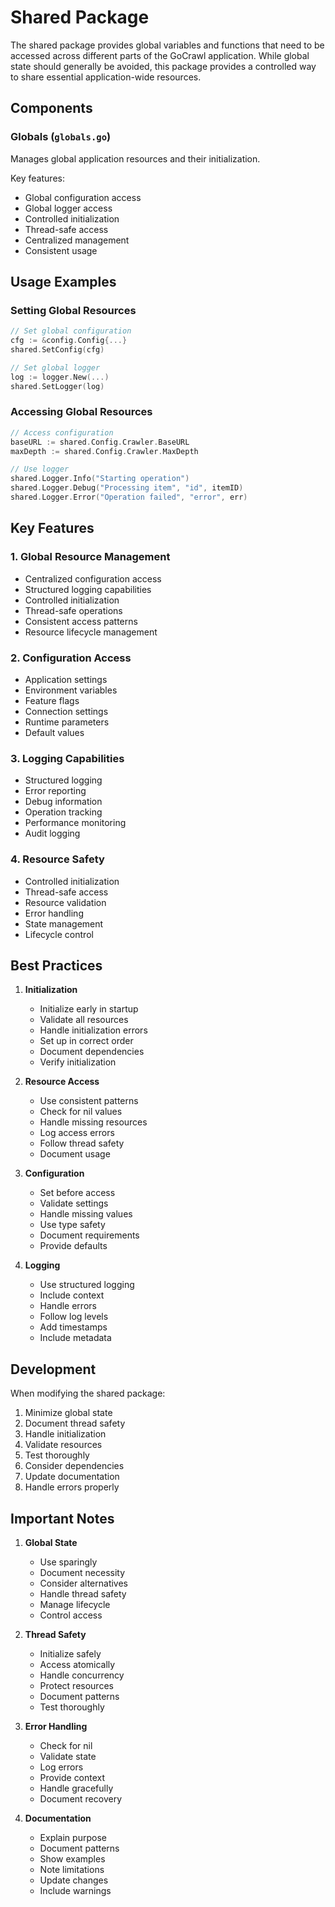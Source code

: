 # Shared Package

The shared package provides global variables and functions that need to be accessed across different parts of the GoCrawl application. While global state should generally be avoided, this package provides a controlled way to share essential application-wide resources.

## Components

### Globals (`globals.go`)
Manages global application resources and their initialization.

Key features:
- Global configuration access
- Global logger access
- Controlled initialization
- Thread-safe access
- Centralized management
- Consistent usage

## Usage Examples

### Setting Global Resources
```go
// Set global configuration
cfg := &config.Config{...}
shared.SetConfig(cfg)

// Set global logger
log := logger.New(...)
shared.SetLogger(log)
```

### Accessing Global Resources
```go
// Access configuration
baseURL := shared.Config.Crawler.BaseURL
maxDepth := shared.Config.Crawler.MaxDepth

// Use logger
shared.Logger.Info("Starting operation")
shared.Logger.Debug("Processing item", "id", itemID)
shared.Logger.Error("Operation failed", "error", err)
```

## Key Features

### 1. Global Resource Management
- Centralized configuration access
- Structured logging capabilities
- Controlled initialization
- Thread-safe operations
- Consistent access patterns
- Resource lifecycle management

### 2. Configuration Access
- Application settings
- Environment variables
- Feature flags
- Connection settings
- Runtime parameters
- Default values

### 3. Logging Capabilities
- Structured logging
- Error reporting
- Debug information
- Operation tracking
- Performance monitoring
- Audit logging

### 4. Resource Safety
- Controlled initialization
- Thread-safe access
- Resource validation
- Error handling
- State management
- Lifecycle control

## Best Practices

1. **Initialization**
   - Initialize early in startup
   - Validate all resources
   - Handle initialization errors
   - Set up in correct order
   - Document dependencies
   - Verify initialization

2. **Resource Access**
   - Use consistent patterns
   - Check for nil values
   - Handle missing resources
   - Log access errors
   - Follow thread safety
   - Document usage

3. **Configuration**
   - Set before access
   - Validate settings
   - Handle missing values
   - Use type safety
   - Document requirements
   - Provide defaults

4. **Logging**
   - Use structured logging
   - Include context
   - Handle errors
   - Follow log levels
   - Add timestamps
   - Include metadata

## Development

When modifying the shared package:
1. Minimize global state
2. Document thread safety
3. Handle initialization
4. Validate resources
5. Test thoroughly
6. Consider dependencies
7. Update documentation
8. Handle errors properly

## Important Notes

1. **Global State**
   - Use sparingly
   - Document necessity
   - Consider alternatives
   - Handle thread safety
   - Manage lifecycle
   - Control access

2. **Thread Safety**
   - Initialize safely
   - Access atomically
   - Handle concurrency
   - Protect resources
   - Document patterns
   - Test thoroughly

3. **Error Handling**
   - Check for nil
   - Validate state
   - Log errors
   - Provide context
   - Handle gracefully
   - Document recovery

4. **Documentation**
   - Explain purpose
   - Document patterns
   - Show examples
   - Note limitations
   - Update changes
   - Include warnings 
